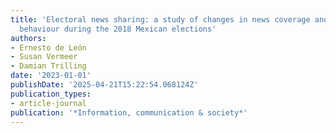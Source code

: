 ```yaml
---
title: 'Electoral news sharing: a study of changes in news coverage and Facebook sharing
  behaviour during the 2018 Mexican elections'
authors:
- Ernesto de León
- Susan Vermeer
- Damian Trilling
date: '2023-01-01'
publishDate: '2025-04-21T15:22:54.068124Z'
publication_types:
- article-journal
publication: '*Information, communication & society*'
---
```

